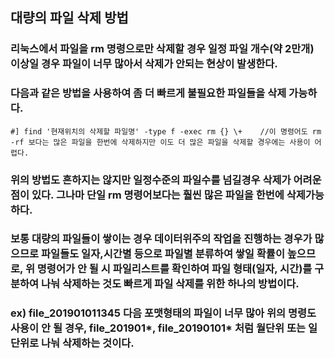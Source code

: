 ## 대량의 파일 삭제 방법
### 리눅스에서 파일을 rm 명령으로만 삭제할 경우 일정 파일 개수(약 2만개) 이상일 경우 파일이 너무 많아서 삭제가 안되는 현상이 발생한다. 
### 다음과 같은 방법을 사용하여 좀 더 빠르게 불필요한 파일들을 삭제 가능하다.
```  
#] find '현재위치의 삭제할 파일명' -type f -exec rm {} \+    //이 명령어도 rm -rf 보다는 많은 파일을 한번에 삭제하지만 이도 더 많은 파일을 삭제할 경우에는 사용이 어렵다.
```
### 위의 방법도 흔하지는 않지만 일정수준의 파일수를 넘길경우 삭제가 어려운점이 있다. 그나마 단일 rm 명령어보다는 훨씬 많은 파일을 한번에 삭제가능하다.
### 보통 대량의 파일들이 쌓이는 경우 데이터위주의 작업을 진행하는 경우가 많으므로 파일들도 일자,시간별 등으로 파일별 분류하여 쌓일 확률이 높으므로, 위 명령어가 안 될 시 파일리스트를 확인하여 파일 형태(일자, 시간)를 구분하여 나눠 삭제하는 것도 빠르게 파일 삭제를 위한 하나의 방법이다.
### ex) file_201901011345 다음 포맷형태의 파일이 너무 많아 위의 명령도 사용이 안 될 경우, file_201901*, file_20190101* 처럼 월단위 또는 일단위로 나눠 삭제하는 것이다.
